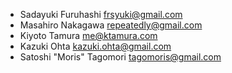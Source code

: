 - Sadayuki Furuhashi <frsyuki@gmail.com>
- Masahiro Nakagawa <repeatedly@gmail.com>
- Kiyoto Tamura <me@ktamura.com>
- Kazuki Ohta <kazuki.ohta@gmail.com>
- Satoshi "Moris" Tagomori <tagomoris@gmail.com>
